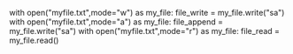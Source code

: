 with open("myfile.txt",mode="w") as my_file:
file_write = my_file.write("sa")
with open("myfile.txt",mode="a") as my_file:
file_append = my_file.write("sa")
with open("myfile.txt",mode="r") as my_file:
file_read = my_file.read()
